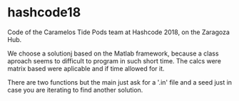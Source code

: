 # hashcode18
Code of the Caramelos Tide Pods team at Hashcode 2018, on the Zaragoza Hub.  

We choose a solutionj based on the Matlab framework, because a class aproach seems to difficult to program in such short time.
The calcs were matrix based were aplicable and if time allowed for it.  

There are two functions but the main just ask for a '.in' file and a seed just in case you are iterating to find another solution.  
